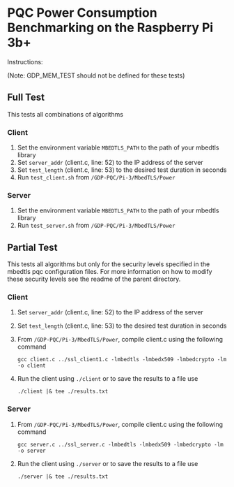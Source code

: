 # PQC Power Consumption Benchmarking on the Raspberry Pi 3b+

Instructions:

(Note: GDP_MEM_TEST should not be defined for these tests)

## Full Test
This tests all combinations of algorithms

### Client

1. Set the environment variable `MBEDTLS_PATH` to the path of your mbedtls library
2. Set `server_addr` (client.c, line: 52) to the IP address of the server
3. Set `test_length` (client.c, line: 53) to the desired test duration in seconds
4. Run `test_client.sh` from `/GDP-PQC/Pi-3/MbedTLS/Power`

### Server
1. Set the environment variable `MBEDTLS_PATH` to the path of your mbedtls library
2. Run `test_server.sh` from `/GDP-PQC/Pi-3/MbedTLS/Power`

## Partial Test
This tests all algorithms but only for the security levels specified in the mbedtls pqc configuration files. For more information on how to modify these security levels see the readme of the parent directory.

### Client

1. Set `server_addr` (client.c, line: 52) to the IP address of the server
2. Set `test_length` (client.c, line: 53) to the desired test duration in seconds
3. From `/GDP-PQC/Pi-3/MbedTLS/Power`, compile client.c using the following command

    `gcc client.c ../ssl_client1.c -lmbedtls -lmbedx509 -lmbedcrypto -lm -o client`

4. Run the client using `./client` or to save the results to a file use 
     
    `./client |& tee ./results.txt`

### Server

1. From `/GDP-PQC/Pi-3/MbedTLS/Power`, compile client.c using the following command

    `gcc server.c ../ssl_server.c -lmbedtls -lmbedx509 -lmbedcrypto -lm -o server`

2. Run the client using `./server` or to save the results to a file use 
     
    `./server |& tee ./results.txt`